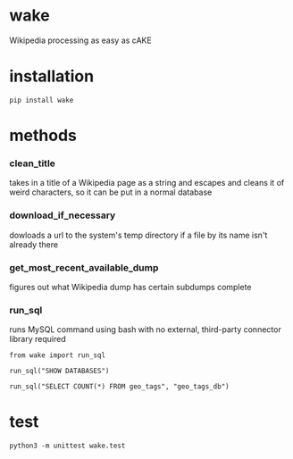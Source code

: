 # wake
Wikipedia processing as easy as cAKE

# installation
```
pip install wake
```

# methods
### clean_title
takes in a title of a Wikipedia page as a string and escapes and cleans it of weird characters, so it can be put in a normal database

### download_if_necessary
dowloads a url to the system's temp directory if a file by its name isn't already there

### get_most_recent_available_dump
figures out what Wikipedia dump has certain subdumps complete

### run_sql
runs MySQL command using bash with no external, third-party connector library required
```
from wake import run_sql

run_sql("SHOW DATABASES")

run_sql("SELECT COUNT(*) FROM geo_tags", "geo_tags_db")
```

# test
```
python3 -m unittest wake.test
```
